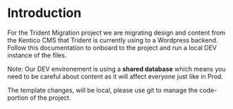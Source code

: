# Introduction

For the Trident Migration project we are migrating design and content from the Kentico CMS that Trident is currently using to a Wordpress backend.
Follow this documentation to onboard to the project and run a local DEV instance of the files.

Note: Our DEV environement is using a **shared database** which means you need to be careful about content as it will affect everyone just like in Prod. 

The template changes, will be local, please use git to manage the code-portion of the project.